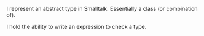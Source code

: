 I represent an abstract type in Smalltalk. Essentially a class (or combination of).

I hold the ability to write an expression to check a type.